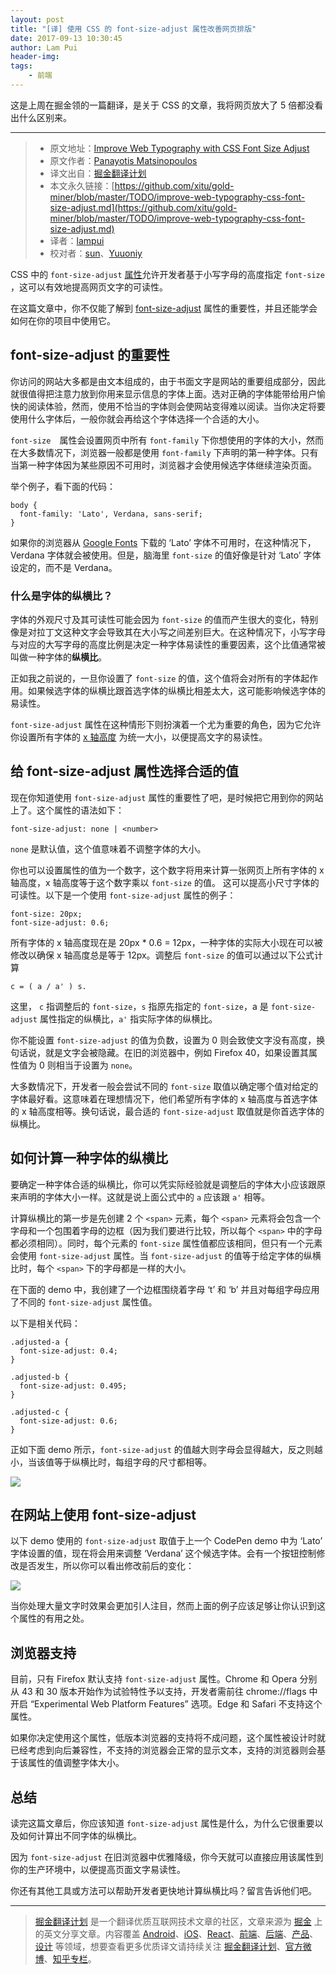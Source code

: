 ```yaml
---
layout: post
title: "[译] 使用 CSS 的 font-size-adjust 属性改善网页排版"
date: 2017-09-13 10:30:45
author: Lam Pui
header-img: 
tags: 
    - 前端
---
```

这是上周在掘金领的一篇翻译，是关于 CSS 的文章，我将网页放大了 5 倍都没看出什么区别来。
<hr>

> * 原文地址：[Improve Web Typography with CSS Font Size Adjust](https://www.sitepoint.com/improve-web-typography-css-font-size-adjust/?utm_source=SitePoint&utm_medium=email&utm_campaign=Versioning)
> * 原文作者：[Panayotis Matsinopoulos](https://www.sitepoint.com/author/pmatsinopoulos/)
> * 译文出自：[掘金翻译计划](https://github.com/xitu/gold-miner)
> * 本文永久链接：[https://github.com/xitu/gold-miner/blob/master/TODO/improve-web-typography-css-font-size-adjust.md](https://github.com/xitu/gold-miner/blob/master/TODO/improve-web-typography-css-font-size-adjust.md)
> * 译者：[lampui](https://github.com/lampui)
> * 校对者：[sun](https://github.com/sunui)、[Yuuoniy](https://github.com/Yuuoniy)

CSS 中的 `font-size-adjust` [属性](https://drafts.csswg.org/css-fonts-3/#propdef-font-size-adjust)允许开发者基于小写字母的高度指定 `font-size` ，这可以有效地提高网页文字的可读性。

在这篇文章中，你不仅能了解到 [font-size-adjust](https://drafts.csswg.org/css-fonts-3/#propdef-font-size-adjust) 属性的重要性，并且还能学会如何在你的项目中使用它。

## font-size-adjust 的重要性

你访问的网站大多都是由文本组成的，由于书面文字是网站的重要组成部分，因此就很值得把注意力放到你用来显示信息的字体上面。选对正确的字体能带给用户愉快的阅读体验，然而，使用不恰当的字体则会使网站变得难以阅读。当你决定将要使用什么字体后，一般你就会再给这个字体选择一个合适的大小。

`font-size`　属性会设置网页中所有 `font-family` 下你想使用的字体的大小，然而在大多数情况下，浏览器一般都是使用 `font-family` 下声明的第一种字体。只有当第一种字体因为某些原因不可用时，浏览器才会使用候选字体继续渲染页面。

举个例子，看下面的代码：

```
body {
  font-family: 'Lato', Verdana, sans-serif;
}
```

如果你的浏览器从 [Google Fonts](https://fonts.google.com/?query=lato&selection.family=Lato) 下载的 ‘Lato’ 字体不可用时，在这种情况下，Verdana 字体就会被使用。但是，脑海里 `font-size` 的值好像是针对 ‘Lato’ 字体设定的，而不是 Verdana。

### 什么是字体的纵横比？

字体的外观尺寸及其可读性可能会因为 `font-size` 的值而产生很大的变化，特别像是对拉丁文这种文字会导致其在大小写之间差别巨大。在这种情况下，小写字母与对应的大写字母的高度比例是决定一种字体易读性的重要因素，这个比值通常被叫做一种字体的**纵横比**。

正如我之前说的，一旦你设置了 `font-size` 的值，这个值将会对所有的字体起作用。如果候选字体的纵横比跟首选字体的纵横比相差太大，这可能影响候选字体的易读性。

`font-size-adjust` 属性在这种情形下则扮演着一个尤为重要的角色，因为它允许你设置所有字体的 [x 轴高度](https://typedecon.com/blogs/type-glossary/x-height/) 为统一大小，以便提高文字的易读性。

## 给 font-size-adjust 属性选择合适的值

现在你知道使用 `font-size-adjust` 属性的重要性了吧，是时候把它用到你的网站上了。这个属性的语法如下：

```
font-size-adjust: none | <number>
```

`none` 是默认值，这个值意味着不调整字体的大小。

你也可以设置属性的值为一个数字，这个数字将用来计算一张网页上所有字体的 x 轴高度，x 轴高度等于这个数字乘以 `font-size` 的值。 这可以提高小尺寸字体的可读性。以下是一个使用 `font-size-adjust` 属性的例子：

```
font-size: 20px;
font-size-adjust: 0.6;
```

所有字体的 x 轴高度现在是 20px * 0.6 = 12px，一种字体的实际大小现在可以被修改以确保 x 轴高度总是等于 12px。调整后 `font-size` 的值可以通过以下公式计算

```
c = ( a / a' ) s.
```

这里， `c` 指调整后的 `font-size`，`s` 指原先指定的 `font-size`，a 是 `font-size-adjust` 属性指定的纵横比，`a'` 指实际字体的纵横比。

你不能设置 `font-size-adjust` 的值为负数，设置为 0 则会致使文字没有高度，换句话说，就是文字会被隐藏。在旧的浏览器中，例如 Firefox 40，如果设置其属性值为 0 则相当于设置为 `none`。

大多数情况下，开发者一般会尝试不同的 `font-size` 取值以确定哪个值对给定的字体最好看。这意味着在理想情况下，他们希望所有字体的 x 轴高度与首选字体的 x 轴高度相等。换句话说，最合适的 `font-size-adjust` 取值就是你首选字体的纵横比。

## 如何计算一种字体的纵横比

要确定一种字体合适的纵横比，你可以凭实际经验就是调整后的字体大小应该跟原来声明的字体大小一样。这就是说上面公式中的 `a` 应该跟 `a'` 相等。

计算纵横比的第一步是先创建 2 个 `<span>` 元素，每个 `<span>` 元素将会包含一个字母和一个包围着字母的边框（因为我们要进行比较，所以每个 `<span>` 中的字母都必须相同）。同时，每个元素的 `font-size` 属性值都应该相同，但只有一个元素会使用 `font-size-adjust` 属性。当 `font-size-adjust` 的值等于给定字体的纵横比时，每个 `<span>` 下的字母都是一样的大小。

在下面的 demo 中，我创建了一个边框围绕着字母 ‘t’ 和 ‘b’ 并且对每组字母应用了不同的 `font-size-adjust` 属性值。

以下是相关代码：

```
.adjusted-a {
  font-size-adjust: 0.4;
}

.adjusted-b {
  font-size-adjust: 0.495;
}

.adjusted-c {
  font-size-adjust: 0.6;
}
```

正如下面 demo 所示，`font-size-adjust` 的值越大则字母会显得越大，反之则越小，当该值等于纵横比时，每组字母的尺寸都相等。

[![](https://user-gold-cdn.xitu.io/2017/9/13/836fad7e943e2a2d21e235274ac0b4ba)](https://codepen.io/SitePoint/pen/YxxbMp)

## 在网站上使用 font-size-adjust

以下 demo 使用的 `font-size-adjust` 取值于上一个 CodePen demo 中为 ‘Lato’ 字体设置的值，现在将会用来调整 ‘Verdana’ 这个候选字体。会有一个按钮控制修改是否发生，所以你可以看出修改前后的变化：

[![](https://user-gold-cdn.xitu.io/2017/9/13/79f5359599fdc63fda6d1c5198c8fe48)](https://codepen.io/SitePoint/pen/KvvLOr)

当你处理大量文字时效果会更加引人注目，然而上面的例子应该足够让你认识到这个属性的有用之处。

## 浏览器支持

目前，只有 Firefox 默认支持 `font-size-adjust` 属性。Chrome 和 Opera 分别从 43 和 30 版本开始作为试验特性予以支持，开发者需前往 chrome://flags 中开启 “Experimental Web Platform Features” 选项。Edge 和 Safari 不支持这个属性。

如果你决定使用这个属性，低版本浏览器的支持将不成问题，这个属性被设计时就已经考虑到向后兼容性，不支持的浏览器会正常的显示文本，支持的浏览器则会基于该属性的值调整字体大小。

## 总结

读完这篇文章后，你应该知道 `font-size-adjust` 属性是什么，为什么它很重要以及如何计算出不同字体的纵横比。

因为 `font-size-adjust` 在旧浏览器中优雅降级，你今天就可以直接应用该属性到你的生产环境中，以便提高页面文字易读性。

你还有其他工具或方法可以帮助开发者更快地计算纵横比吗？留言告诉他们吧。


---

> [掘金翻译计划](https://github.com/xitu/gold-miner) 是一个翻译优质互联网技术文章的社区，文章来源为 [掘金](https://juejin.im) 上的英文分享文章。内容覆盖 [Android](https://github.com/xitu/gold-miner#android)、[iOS](https://github.com/xitu/gold-miner#ios)、[React](https://github.com/xitu/gold-miner#react)、[前端](https://github.com/xitu/gold-miner#前端)、[后端](https://github.com/xitu/gold-miner#后端)、[产品](https://github.com/xitu/gold-miner#产品)、[设计](https://github.com/xitu/gold-miner#设计) 等领域，想要查看更多优质译文请持续关注 [掘金翻译计划](https://github.com/xitu/gold-miner)、[官方微博](http://weibo.com/juejinfanyi)、[知乎专栏](https://zhuanlan.zhihu.com/juejinfanyi)。
